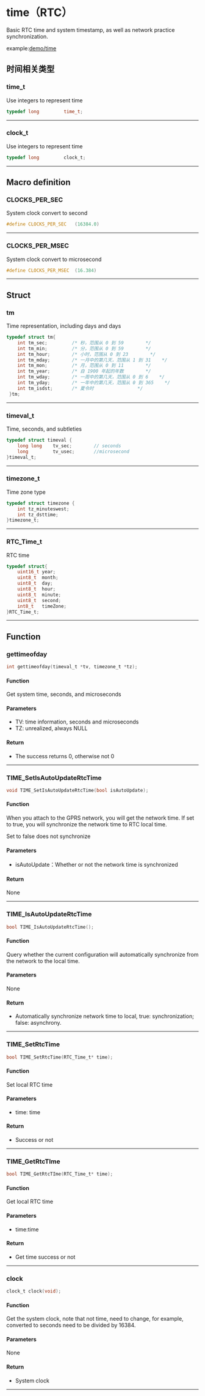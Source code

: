 time（RTC）
====

Basic RTC time and system timestamp, as well as network practice synchronization.


example:[demo/time](https://github.com/Ai-Thinker-Open/GPRS_C_SDK/blob/master/demo/time/src/demo_time.c)


## 时间相关类型

### time_t

Use integers to represent time

```c
typedef long         time_t;
```

---

### clock_t

Use integers to represent time

```c
typedef long         clock_t;
```

---

## Macro definition

### CLOCKS_PER_SEC

System clock convert to second

```c
#define CLOCKS_PER_SEC   (16384.0)
```

---

### CLOCKS_PER_MSEC

System clock convert to microsecond

```c
#define CLOCKS_PER_MSEC  (16.384)
```

---


## Struct

### tm

Time representation, including days and days

```c
typedef struct tm{
    int tm_sec;         /* 秒，范围从 0 到 59        */
    int tm_min;         /* 分，范围从 0 到 59        */
    int tm_hour;        /* 小时，范围从 0 到 23        */
    int tm_mday;        /* 一月中的第几天，范围从 1 到 31    */
    int tm_mon;         /* 月，范围从 0 到 11        */
    int tm_year;        /* 自 1900 年起的年数        */
    int tm_wday;        /* 一周中的第几天，范围从 0 到 6    */
    int tm_yday;        /* 一年中的第几天，范围从 0 到 365    */
    int tm_isdst;       /* 夏令时                */
 }tm;
```

---

### timeval_t

Time, seconds, and subtleties

```c
typedef struct timeval {
    long long    tv_sec;        // seconds
    long         tv_usec;       //microsecond
}timeval_t;
```

---

### timezone_t

Time zone type

```c
typedef struct timezone {
    int tz_minuteswest;
    int tz_dsttime;
}timezone_t;
```

---

### RTC_Time_t

RTC time

```c
typedef struct{
    uint16_t year;
    uint8_t  month;
    uint8_t  day;
    uint8_t  hour;
    uint8_t  minute;
    uint8_t  second;
    int8_t   timeZone;
}RTC_Time_t;
```

---

## Function


### gettimeofday

```c
int gettimeofday(timeval_t *tv, timezone_t *tz);
```

#### Function

Get system time, seconds, and microseconds

#### Parameters

* TV: time information, seconds and microseconds
* TZ: unrealized, always NULL

#### Return

* The success returns 0, otherwise not 0

---

### TIME_SetIsAutoUpdateRtcTime

```c
void TIME_SetIsAutoUpdateRtcTime(bool isAutoUpdate);
```

#### Function

When you attach to the GPRS network, you will get the network time. If set to true, you will synchronize the network time to RTC local time.

Set to false does not synchronize

#### Parameters

* isAutoUpdate：Whether or not the network time is synchronized

#### Return

None

---

### TIME_IsAutoUpdateRtcTime

```c
bool TIME_IsAutoUpdateRtcTime();
```

#### Function

Query whether the current configuration will automatically synchronize from the network to the local time.

#### Parameters

None

#### Return

* Automatically synchronize network time to local, true: synchronization; false: asynchrony.

---

### TIME_SetRtcTime

```c
bool TIME_SetRtcTime(RTC_Time_t* time);
```

#### Function

Set local RTC time

#### Parameters

* time: time

#### Return

* Success or not

---

### TIME_GetRtcTIme

```c
bool TIME_GetRtcTIme(RTC_Time_t* time);
```

#### Function

Get local RTC time

#### Parameters

* time:time 

#### Return

* Get time success or not

---

### clock

```c
clock_t clock(void);
```

#### Function

Get the system clock, note that not time, need to change, for example, converted to seconds need to be divided by 16384.

#### Parameters

None

#### Return

* System clock

---

